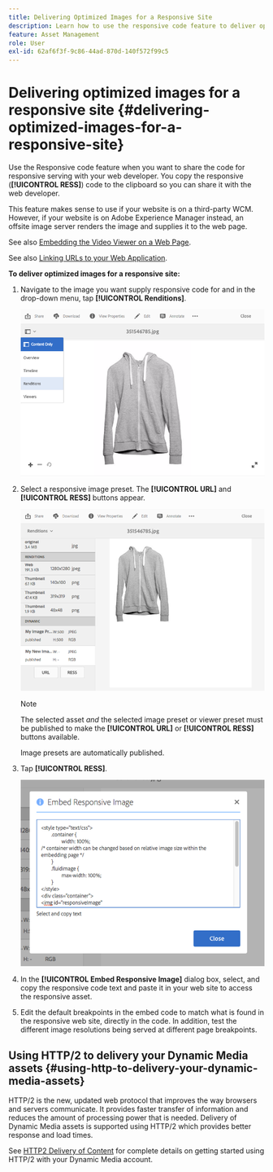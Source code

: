 ```yaml
---
title: Delivering Optimized Images for a Responsive Site
description: Learn how to use the responsive code feature to deliver optimized images from Dynamic Media.
feature: Asset Management
role: User
exl-id: 62af6f3f-9c86-44ad-870d-140f572f99c5
---
```

# Delivering optimized images for a responsive site {#delivering-optimized-images-for-a-responsive-site}

Use the Responsive code feature when you want to share the code for responsive serving with your web developer. You copy the responsive (**[!UICONTROL RESS]**) code to the clipboard so you can share it with the web developer.

This feature makes sense to use if your website is on a third-party WCM. However, if your website is on Adobe Experience Manager instead, an offsite image server renders the image and supplies it to the web page.

See also [Embedding the Video Viewer on a Web Page](embed-code.md).

See also [Linking URLs to your Web Application](linking-urls-to-yourwebapplication.md).

**To deliver optimized images for a responsive site:**

1. Navigate to the image you want supply responsive code for and in the drop-down menu, tap **[!UICONTROL Renditions]**.

   ![chlimage_1-408](assets/chlimage_1-408.png)

1. Select a responsive image preset. The **[!UICONTROL URL]** and **[!UICONTROL RESS]** buttons appear.

   ![chlimage_1-409](assets/chlimage_1-409.png)

   >[!NOTE]
   >
   >The selected asset *and* the selected image preset or viewer preset must be published to make the **[!UICONTROL URL]** or **[!UICONTROL RESS]** buttons available.
   >
   >Image presets are automatically published.

1. Tap **[!UICONTROL RESS]**.

    ![chlimage_1-410](assets/chlimage_1-410.png)

1. In the **[!UICONTROL Embed Responsive Image]** dialog box, select, and copy the responsive code text and paste it in your web site to access the responsive asset.
1. Edit the default breakpoints in the embed code to match what is found in the responsive web site, directly in the code. In addition, test the different image resolutions being served at different page breakpoints.

## Using HTTP/2 to delivery your Dynamic Media assets {#using-http-to-delivery-your-dynamic-media-assets}

HTTP/2 is the new, updated web protocol that improves the way browsers and servers communicate. It provides faster transfer of information and reduces the amount of processing power that is needed. Delivery of Dynamic Media assets is supported using HTTP/2 which provides better response and load times.

See [HTTP2 Delivery of Content](http2faq.md) for complete details on getting started using HTTP/2 with your Dynamic Media account.
